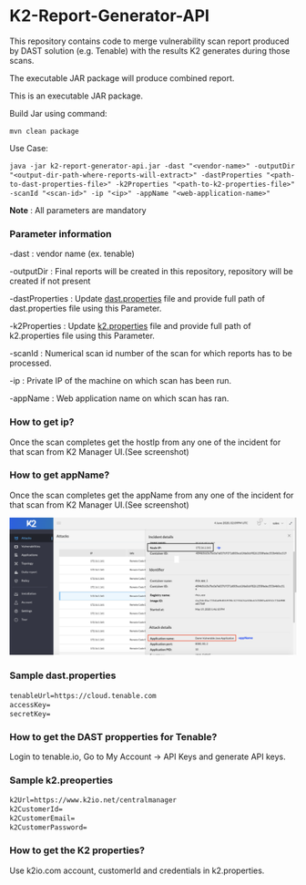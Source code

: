 # K2-Report-Generator-API

This repository contains code to merge vulnerability scan report produced by DAST solution (e.g. Tenable) with the results K2 generates during those scans.

The executable JAR package will produce combined report.

This is an executable JAR package.

Build Jar using command:

```
mvn clean package
```

Use Case:

```
java -jar k2-report-generator-api.jar -dast "<vendor-name>" -outputDir "<output-dir-path-where-reports-will-extract>" -dastProperties "<path-to-dast-properties-file>" -k2Properties "<path-to-k2-properties-file>" -scanId "<scan-id>" -ip "<ip>" -appName "<web-application-name>"
```

**Note** : All parameters are mandatory

### Parameter information
-dast : vendor name (ex. tenable)

-outputDir : Final reports will be created in this repository, repository will be created if not present

-dastProperties : Update [dast.properties](dast.properties) file and provide full path of dast.properties file using this Parameter.

-k2Properties : Update [k2.properties](k2.properties) file and provide full path of k2.properties file using this Parameter.

-scanId : Numerical scan id number of the scan for which reports has to be processed.

-ip : Private IP of the machine on which scan has been run.

-appName : Web application name on which scan has ran.


### How to get ip?
Once the scan completes get the hostIp from any one of the incident for that scan from K2 Manager UI.(See screenshot)

### How to get appName?
Once the scan completes get the appName from any one of the incident for that scan from K2 Manager UI.(See screenshot)

![how-to-get-ip-appname](how-to-get-ip-appname.png)

### Sample dast.properties
```
tenableUrl=https://cloud.tenable.com
accessKey=
secretKey=
```
### How to get the DAST propperties for Tenable?
Login to tenable.io, Go to My Account -> API Keys and generate API keys.

### Sample k2.preoperties
```
k2Url=https://www.k2io.net/centralmanager
k2CustomerId=
k2CustomerEmail=
k2CustomerPassword=
```
### How to get the K2 properties?
Use k2io.com account, customerId and credentials in k2.properties.
